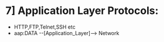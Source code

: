# 7] Application Layer Protocols:
 - HTTP,FTP,Telnet,SSH etc
 - aap:DATA --[Application_Layer]--> Network